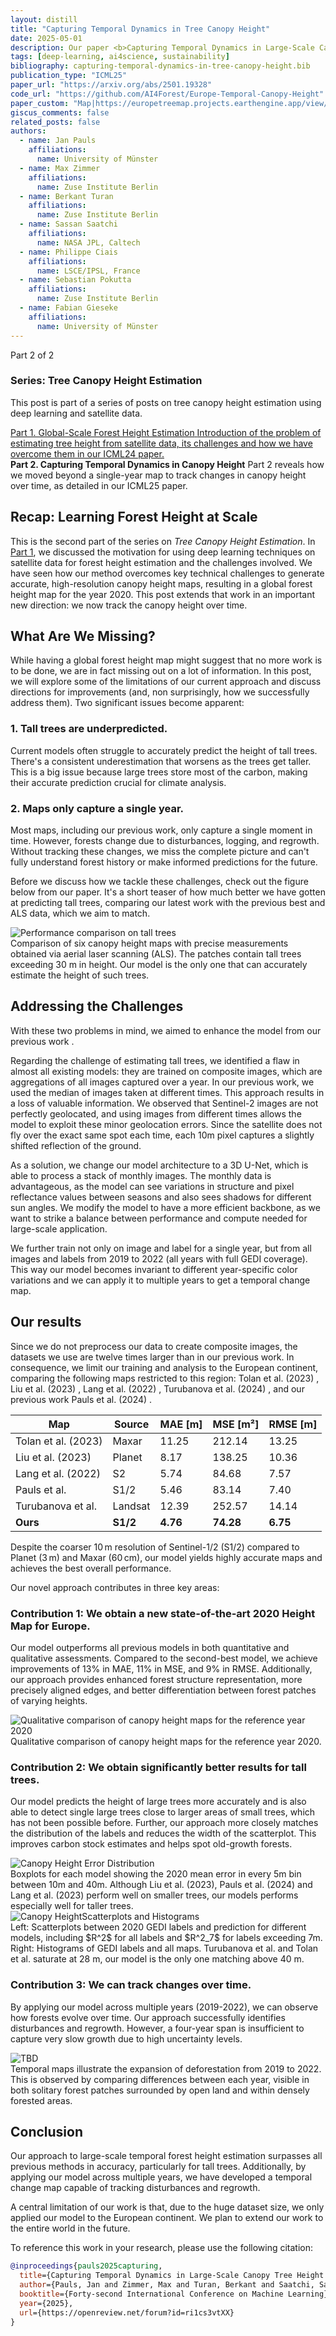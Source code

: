 ```yaml
---
layout: distill
title: "Capturing Temporal Dynamics in Tree Canopy Height"
date: 2025-05-01
description: Our paper <b>Capturing Temporal Dynamics in Large-Scale Canopy Tree Height Estimation</b> was accepted to <b>ICML 2025</b>! In this work, we present a novel approach to generate large-scale, high-resolution canopy height maps over time. Using Sentinel-2 time series satellite data and GEDI LiDAR data as ground truth, we present the first 10m resolution temporal canopy height map of the European continent for the period 2019-2022. Our pipeline and the resulting temporal height map are publicly available, enabling comprehensive large-scale monitoring of forests.
tags: [deep-learning, ai4science, sustainability]
bibliography: capturing-temporal-dynamics-in-tree-canopy-height.bib
publication_type: "ICML25"
paper_url: "https://arxiv.org/abs/2501.19328"
code_url: "https://github.com/AI4Forest/Europe-Temporal-Canopy-Height"
paper_custom: "Map|https://europetreemap.projects.earthengine.app/view/temporalcanopyheight"
giscus_comments: false
related_posts: false
authors:
  - name: Jan Pauls
    affiliations:
      name: University of Münster
  - name: Max Zimmer
    affiliations:
      name: Zuse Institute Berlin
  - name: Berkant Turan
    affiliations:
      name: Zuse Institute Berlin
  - name: Sassan Saatchi
    affiliations:
      name: NASA JPL, Caltech
  - name: Philippe Ciais
    affiliations:
      name: LSCE/IPSL, France
  - name: Sebastian Pokutta
    affiliations:
      name: Zuse Institute Berlin
  - name: Fabian Gieseke
    affiliations:
      name: University of Münster
---
```


<div class="series-nav">
  <div class="series-header">
    <div class="title-row">
      <span class="part-badge">Part 2 of 2</span>
      <h3>Series: Tree Canopy Height Estimation</h3>
    </div>
    <p>This post is part of a series of posts on tree canopy height estimation using deep learning and satellite data.</p>
  </div>
  <div class="posts">
    <a href="/blog/2025/estimating-canopy-height-at-scale/" class="post inactive">
      <div class="post-content">
        <span class="post-title">Part 1. Global-Scale Forest Height Estimation</span>
        <span class="post-description">Introduction of the problem of estimating tree height from satellite data, its challenges and how we have overcome them in our ICML24 paper.</span>
      </div>
    </a>
    <div class="post">
      <div class="post-content">
        <strong class="post-title current">Part 2. Capturing Temporal Dynamics in Canopy Height</strong>
        <span class="post-description">Part 2 reveals how we moved beyond a single-year map to track changes in canopy height over time, as detailed in our ICML25 paper.</span>
      </div>
    </div>
  </div>
</div>


## Recap: Learning Forest Height at Scale

This is the second part of the series on *Tree Canopy Height Estimation*. In [Part 1](/blog/2025/estimating-canopy-height-at-scale/), we discussed the motivation for using deep 
learning techniques on satellite data for forest height estimation and the challenges involved. We have seen how our method overcomes key technical challenges to generate accurate, high-resolution canopy height maps, resulting in a global forest height map for the year 2020. This post extends that work in an important new direction: we now track the canopy height over time.

## What Are We Missing?

While having a global forest height map might suggest that no more work is to be done, we are in fact missing out on a lot of information. In this post, we will explore some of the limitations of our current approach and discuss directions for improvements (and, non surprisingly, how we successfully address them). Two significant issues become apparent:

### 1. Tall trees are underpredicted.
Current models often struggle to accurately predict the height of tall trees. There's a consistent underestimation that worsens as the trees get taller. This is a big issue because large trees store most of the carbon, making their accurate prediction crucial for climate analysis.

### 2. Maps only capture a single year.
Most maps, including our previous work, only capture a single moment in time. However, forests change due to disturbances, logging, and regrowth. Without tracking these changes, we miss the complete picture and can't fully understand forest history or make informed predictions for the future.

Before we discuss how we tackle these challenges, check out the figure below from our paper. It's a short teaser of how much better we have gotten at predicting tall trees, comparing our latest work with the previous best and ALS data, which we aim to match.

<div class="figure-container">
    <img src="/assets/img/blog_img/capturing-temporal-dynamics-in-tree-canopy-height/big_trees.jpeg" alt="Performance comparison on tall trees" style="max-width: 100%;" class="zoomable" data-zoomable>
    <div class="figure-caption">Comparison of six canopy height maps with precise measurements obtained via aerial laser scanning (ALS). The patches contain tall trees exceeding 30 m in height. Our model is the only one that can accurately estimate the height of such trees.</div>
</div>

## Addressing the Challenges

With these two problems in mind, we aimed to enhance the model from our previous work <d-cite key="paulsestimating"></d-cite>.

Regarding the challenge of estimating tall trees, we identified a flaw in almost all existing models: they are trained on composite images, which are aggregations of all images captured over a year. In our previous work, we used the median of images taken at different times. This approach results in a loss of valuable information. We observed that Sentinel-2 images are not perfectly geolocated, and using images from different times allows the model to exploit these minor geolocation errors. Since the satellite does not fly over the exact same spot each time, each 10m pixel captures a slightly shifted reflection of the ground.

As a solution, we change our model architecture to a 3D U-Net<d-cite key="cciccek20163d"></d-cite>, which is able to process a stack of monthly images. The monthly data is advantageous, as the model can see variations in structure and pixel reflectance values between seasons and also sees shadows for different sun angles. We modify the model to have a more efficient backbone, as we want to strike a balance between performance and compute needed for large-scale application.

We further train not only on image and label for a single year, but from all images and labels from 2019 to 2022 (all years with full GEDI coverage). This way our model becomes invariant to different year-specific color variations and we can apply it to multiple years to get a temporal change map.

## Our results

Since we do not preprocess our data to create composite images, the datasets we use are twelve times larger than in our previous work. In consequence, we limit our training and analysis to the European continent, comparing the following maps restricted to this region: Tolan et al. (2023) <d-cite key="tolan2023"></d-cite>, Liu et al. (2023) <d-cite key="liu2023"></d-cite>, Lang et al. (2022) <d-cite key="langGlobalCanopyHeight2022"></d-cite>, Turubanova et al. (2024) <d-cite key="turubanova_europe"></d-cite>, and our previous work Pauls et al. (2024) <d-cite key="paulsestimating"></d-cite>.

<div class="table-container">
<table>
    <thead>
        <tr>
            <th>Map</th>
            <th>Source</th>
            <th>MAE [m]</th>
            <th>MSE [m²]</th>
            <th>RMSE [m]</th>
        </tr>
    </thead>
    <tbody>
        <tr>
            <td>Tolan et al. (2023)</td>
            <td>Maxar</td>
            <td>11.25</td>
            <td>212.14</td>
            <td>13.25</td>
        </tr>
        <tr>
            <td>Liu et al. (2023)</td>
            <td>Planet</td>
            <td>8.17</td>
            <td>138.25</td>
            <td>10.36</td>
        </tr>
        <tr>
            <td>Lang et al. (2022)</td>
            <td>S2</td>
            <td>5.74</td>
            <td>84.68</td>
            <td>7.57</td>
        </tr>
        <tr>
            <td>Pauls et al.</td>
            <td>S1/2</td>
            <td>5.46</td>
            <td>83.14</td>
            <td>7.40</td>
        </tr>
        <tr>
            <td>Turubanova et al.</td>
            <td>Landsat</td>
            <td>12.39</td>
            <td>252.57</td>
            <td>14.14</td>
        </tr>
        <tr>
            <td><strong>Ours</strong></td>
            <td><strong>S1/2</strong></td>
            <td><strong>4.76</strong></td>
            <td><strong>74.28</strong></td>
            <td><strong>6.75</strong></td>
        </tr>
    </tbody>
</table>
<div class="table-caption">Despite the coarser 10 m resolution of Sentinel-1/2 (S1/2) compared to Planet (3 m) and Maxar (60 cm), our model yields highly accurate maps and achieves the best overall performance.</div>
</div>


Our novel approach contributes in three key areas:

### Contribution 1: We obtain a new state-of-the-art 2020 Height Map for Europe.
Our model outperforms all previous models in both quantitative and qualitative assessments. Compared to the second-best model, we achieve improvements of 13% in MAE, 11% in MSE, and 9% in RMSE. Additionally, our approach provides enhanced forest structure representation, more precisely aligned edges, and better differentiation between forest patches of varying heights.


<div class="figure-container">
    <img src="/assets/img/blog_img/capturing-temporal-dynamics-in-tree-canopy-height/2020_comparison.jpeg" alt="Qualitative comparison of canopy height maps for the reference year 2020" style="max-width: 100%;" class="zoomable" data-zoomable>
    <div class="figure-caption">Qualitative comparison of canopy height maps for the reference year 2020.</div>
</div>

### Contribution 2: We obtain significantly better results for tall trees.
Our model predicts the height of large trees more accurately and is also able to detect single large trees close to larger areas of small trees, which has not been possible before. Further, our approach more closely matches the distribution of the labels and reduces the width of the scatterplot. This improves carbon stock estimates and helps spot old-growth forests.

<div class="figure-container">
    <img src="/assets/img/blog_img/capturing-temporal-dynamics-in-tree-canopy-height/error_height_distribution.jpeg" alt="Canopy Height Error Distribution" style="max-width: 100%;" class="zoomable" data-zoomable>
    <div class="figure-caption"> Boxplots for each model showing the 2020 mean error in every 5m bin between 10m and 40m. Although Liu et al. (2023), Pauls et al. (2024) and Lang et al. (2023) perform well on smaller trees, our models performs especially well for taller trees.</div>
</div>

<div class="figure-container">
    <img src="/assets/img/blog_img/capturing-temporal-dynamics-in-tree-canopy-height/combined_scatter_histo_plots.jpeg" alt="Canopy HeightScatterplots and Histograms" style="max-width: 100%;" class="zoomable" data-zoomable>
    <div class="figure-caption">Left: Scatterplots between 2020 GEDI labels and prediction for different models, including $R^2$ for all labels and $R^2_7$ for labels exceeding 7m. Right: Histograms of GEDI labels and all maps. Turubanova et al. and Tolan et al. saturate at 28 m, our model is the only one matching above 40 m.</div>
</div>


### Contribution 3: We can track changes over time.
By applying our model across multiple years (2019-2022), we can observe how forests evolve over time. Our approach successfully identifies disturbances and regrowth. However, a four-year span is insufficient to capture very slow growth due to high uncertainty levels.


<div class="figure-container">
    <img src="/assets/img/blog_img/capturing-temporal-dynamics-in-tree-canopy-height/deforestation.jpeg" alt="TBD" style="max-width: 100%;" class="zoomable" data-zoomable>
    <div class="figure-caption">Temporal maps illustrate the expansion of deforestation from 2019 to 2022. This is observed by comparing differences between each year, visible in both solitary forest patches surrounded by open land and within densely forested areas.</div>
</div>



## Conclusion

Our approach to large-scale temporal forest height estimation surpasses all previous methods in accuracy, particularly for tall trees. Additionally, by applying our model across multiple years, we have developed a temporal change map capable of tracking disturbances and regrowth.

A central limitation of our work is that, due to the huge dataset size, we only applied our model to the European continent. We plan to extend our work to the entire world in the future.


To reference this work in your research, please use the following citation:

```bibtex
@inproceedings{pauls2025capturing,
  title={Capturing Temporal Dynamics in Large-Scale Canopy Tree Height Estimation},
  author={Pauls, Jan and Zimmer, Max and Turan, Berkant and Saatchi, Sassan and Ciais, Philippe and Pokutta, Sebastian and Gieseke, Fabian},
  booktitle={Forty-second International Conference on Machine Learning},
  year={2025},
  url={https://openreview.net/forum?id=ri1cs3vtXX}
}
```

